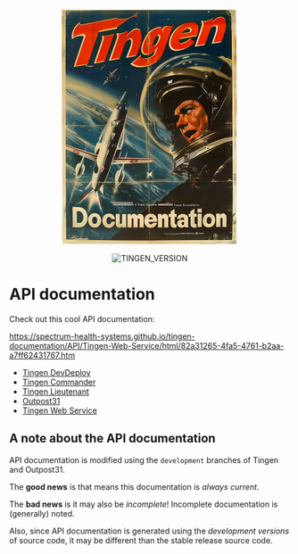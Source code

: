 <!-- u250401 -->

<div align="center">

  ![logo](../.github/image/logo/TingenDocumentation_logo_320x420.png)

  ![TINGEN_VERSION](https://img.shields.io/badge/TINGEN%2025.5-white?style=for-the-badge)

</div>

# API documentation

Check out this cool API documentation:

https://spectrum-health-systems.github.io/tingen-documentation/API/Tingen-Web-Service/html/82a31265-4fa5-4761-b2aa-a7ff62431767.htm


* [Tingen DevDeploy](https://spectrum-health-systems.github.io/tingen-documentation/API/shfb-tingen-dev-deploy/)
* [Tingen Commander](https://spectrum-health-systems.github.io/tingen-documentation/API/Tingen-Commander/)
* [Tingen Lieutenant](https://spectrum-health-systems.github.io/tingen-documentation/API/Tingen-Lieutenant/)
* [Outpost31](https://spectrum-health-systems.github.io/tingen-documentation/API/Outpost31/)
* [Tingen Web Service](https://spectrum-health-systems.github.io/tingen-documentation/API/Tingen-Web-Service/)

## A note about the API documentation

API documentation is modified using the `development` branches of Tingen and Outpost31.

The **good news** is that means this documentation is *always current*.

The **bad news** is it may also be *incomplete*! Incomplete documentation is (generally) noted.

Also, since API documentation is generated using the *development versions* of source code, it may be different than the stable release source code.

